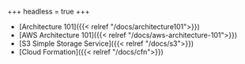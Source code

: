 
+++
headless = true
+++

- [Architecture 101]({{< relref "/docs/architecture101">}})
- [AWS Architecture 101]({{< relref "/docs/aws-architecture-101">}})
- [S3 Simple Storage Service]({{< relref "/docs/s3">}})
- [Cloud Formation]({{< relref "/docs/cfn">}})